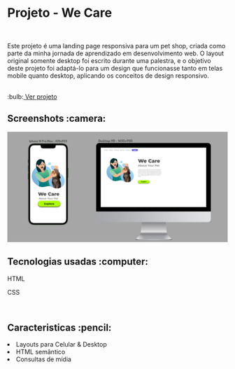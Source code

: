 <h1>Projeto - We Care</h1>
<br>
<p>Este projeto é uma landing page responsiva para um pet shop, criada como parte da minha jornada de aprendizado em desenvolvimento web.
O layout original somente desktop foi escrito durante uma palestra, e o objetivo deste projeto foi adaptá-lo para um design que funcionasse tanto em telas mobile quanto desktop, aplicando os conceitos de design responsivo.</p>
<br>
:bulb:<a href="https://matheeusaraujo.github.io/projeto-we-care/"> Ver projeto </a></p>
<h2>Screenshots :camera:</h2>
<img src="https://github.com/matheeusaraujo/projeto-we-care/blob/master/img/responsivo.png?raw=true"/>
<br>
<h2>Tecnologias usadas :computer:</h2>
<p>HTML</p>
<p>CSS</p>
<br>
<h2>Caracteristicas :pencil: </h2>
<li>Layouts para Celular & Desktop</li>
<li>HTML semântico</li>
<li>Consultas de mídia</li>
